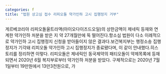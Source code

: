 ```yaml
---
categories: f
title: "법원 상고심 접수 리피오돌 약가인하 고시 집행정지 거부"
---
```

게르베코리아 리피오돌울트라액(아이오다이즈드오일)의 상한금액이 제네릭 등재와 연계한 약가인하 처분을 받은 지 약 27개월만에 뚝 떨어진다.항소심 법원이 다소 이례적으로 약가인하 고시 집행정지 신청을 받아들이지 않은 결과다.보건복지부는 행정소송 집행정지가 기각돼 리피오돌 약가인하 고시 집행정지가 종료됐다며, 이 같이 안내했다.히스토리를 정리하면 이렇다. 리피오돌은 제네릭인 동국제약의 패티오돌이 약제목록에 등재되면서 2020년 6월 복지부로부터 약가인하 처분을 받았다. 구체적으로는 2020년 7월1일부터 19만원에서 13만3천원으로, 가